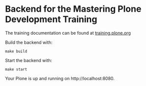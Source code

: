 # Backend for the Mastering Plone Development Training

The training documentation can be found at [training.plone.org](https://training.plone.org)

Build the backend with:

```shell
make build
```

Start the backend with:

```shell
make start
```

Your Plone is up and running on http://localhost:8080.
